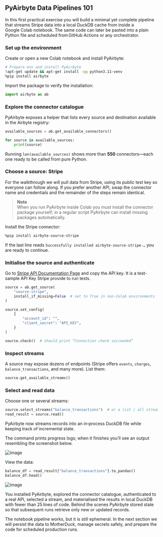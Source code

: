 ## PyAirbyte Data Pipelines 101

In this first practical exercise you will build a minimal yet complete pipeline that streams Stripe data into a local DuckDB cache from inside a Google Colab notebook. The same code can later be pasted into a plain Python file and scheduled from GitHub Actions or any orchestrator.

### Set up the environment

Create or open a new Colab notebook and install PyAirbyte:

```bash
# Prepare env and install PyAirbyte
!apt-get update && apt-get install -qq python3.11-venv
%pip install airbyte
```

Import the package to verify the installation:

```python
import airbyte as ab
```

### Explore the connector catalogue

PyAirbyte exposes a helper that lists every source and destination available in the Airbyte registry:

```python
available_sources = ab.get_available_connectors()

for source in available_sources:
    print(source)
```

Running `len(available_sources)` shows more than **550** connectors—each one ready to be called from pure Python.

### Choose a source: Stripe

For the walkthrough we will pull data from Stripe, using its public test key so everyone can follow along. If you prefer another API, swap the connector name and credentials and the remainder of the steps remain identical.

> **Note**  
> When you run PyAirbyte inside Colab you must install the connector package yourself; in a regular script PyAirbyte can install missing packages automatically.

Install the Stripe connector:

```bash
%pip install airbyte-source-stripe
```

If the last line reads `Successfully installed airbyte-source-stripe‑…` you are ready to continue.

### Initialise the source and authenticate

Go to <a href="https://docs.stripe.com/api" target="_blank">Stripe API Documentation Page</a> and copy the API key. 
It is a test-sample API Key Stripe provide to run tests.

```python
source = ab.get_source(
    "source-stripe",
    install_if_missing=False  # set to True in non‑Colab environments
)

source.set_config(
    {
        "account_id": "",
        "client_secret": "API_KEY",
    }
)

source.check()  # should print “Connection check succeeded”
```

### Inspect streams

A source may expose dozens of endpoints (Stripe offers `events`, `charges`, `balance_transactions`, and many more). List them:

```python
source.get_available_streams()
```

### Select and read data

Choose one or several streams:

```python
source.select_streams("balance_transactions")  # or a list / all streams
read_result = source.read()
```

PyAirbyte now streams records into an in‑process DuckDB file while keeping track of incremental state.

The command prints progress logs; when it finishes you’ll see an output resembling the screenshot below.

![image](https://hackmd.io/_uploads/HysQO7TRkx.png)

View the data:

```python
balance_df = read_result["balance_transactions"].to_pandas()
balance_df.head()
```

![image](https://hackmd.io/_uploads/ryPkUy2Ckl.png)


You installed PyAirbyte, explored the connector catalogue, authenticated to a real API, selected a stream, and materialised the results in local DuckDB with fewer than 25 lines of code. Behind the scenes PyAirbyte stored state so that subsequent runs retrieve only new or updated records.

The notebook pipeline works, but it is still ephemeral. In the next section we will persist the data to MotherDuck, manage secrets safely, and prepare the code for scheduled production runs.


